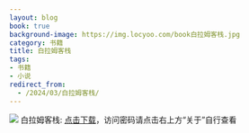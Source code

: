 ```yaml
---
layout: blog
book: true
background-image: https://img.locyoo.com/book白拉姆客栈.jpg
category: 书籍
title: 白拉姆客栈
tags:
- 书籍
- 小说
redirect_from:
  - /2024/03/白拉姆客栈/
---
```

![](https://img.locyoo.com/book白拉姆客栈.jpg)
白拉姆客栈: <a name = "ref1" href="https://url18.ctfile.com/f/50983618-1314906065-84c1c0?p=3619">点击下载</a>，访问密码请点击右上方“关于”自行查看